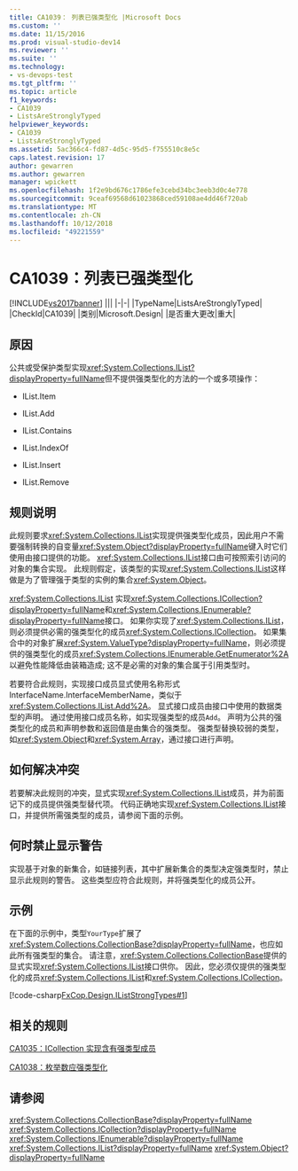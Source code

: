 ```yaml
---
title: CA1039： 列表已强类型化 |Microsoft Docs
ms.custom: ''
ms.date: 11/15/2016
ms.prod: visual-studio-dev14
ms.reviewer: ''
ms.suite: ''
ms.technology:
- vs-devops-test
ms.tgt_pltfrm: ''
ms.topic: article
f1_keywords:
- CA1039
- ListsAreStronglyTyped
helpviewer_keywords:
- CA1039
- ListsAreStronglyTyped
ms.assetid: 5ac366c4-fd87-4d5c-95d5-f755510c8e5c
caps.latest.revision: 17
author: gewarren
ms.author: gewarren
manager: wpickett
ms.openlocfilehash: 1f2e9bd676c1786efe3cebd34bc3eeb3d0c4e778
ms.sourcegitcommit: 9ceaf69568d61023868ced59108ae4dd46f720ab
ms.translationtype: MT
ms.contentlocale: zh-CN
ms.lasthandoff: 10/12/2018
ms.locfileid: "49221559"
---
```

# <a name="ca1039-lists-are-strongly-typed"></a>CA1039：列表已强类型化
[!INCLUDE[vs2017banner](../includes/vs2017banner.md)]
|||
|-|-|
|TypeName|ListsAreStronglyTyped|
|CheckId|CA1039|
|类别|Microsoft.Design|
|是否重大更改|重大|

## <a name="cause"></a>原因
 公共或受保护类型实现<xref:System.Collections.IList?displayProperty=fullName>但不提供强类型化的方法的一个或多项操作：

-   IList.Item

-   IList.Add

-   IList.Contains

-   IList.IndexOf

-   IList.Insert

-   IList.Remove

## <a name="rule-description"></a>规则说明
 此规则要求<xref:System.Collections.IList>实现提供强类型化成员，因此用户不需要强制转换的自变量<xref:System.Object?displayProperty=fullName>键入时它们使用由接口提供的功能。 <xref:System.Collections.IList>接口由可按照索引访问的对象的集合实现。 此规则假定，该类型的实现<xref:System.Collections.IList>这样做是为了管理强于类型的实例的集合<xref:System.Object>。

 <xref:System.Collections.IList> 实现<xref:System.Collections.ICollection?displayProperty=fullName>和<xref:System.Collections.IEnumerable?displayProperty=fullName>接口。 如果你实现了<xref:System.Collections.IList>，则必须提供必需的强类型化的成员<xref:System.Collections.ICollection>。 如果集合中的对象扩展<xref:System.ValueType?displayProperty=fullName>，则必须提供的强类型化的成员<xref:System.Collections.IEnumerable.GetEnumerator%2A>以避免性能降低由装箱造成; 这不是必需的对象的集合属于引用类型时。

 若要符合此规则，实现接口成员显式使用名称形式 InterfaceName.InterfaceMemberName，类似于<xref:System.Collections.IList.Add%2A>。 显式接口成员由接口中使用的数据类型的声明。 通过使用接口成员名称，如实现强类型的成员`Add`。 声明为公共的强类型化的成员和声明参数和返回值是由集合的强类型。 强类型替换较弱的类型，如<xref:System.Object>和<xref:System.Array>，通过接口进行声明。

## <a name="how-to-fix-violations"></a>如何解决冲突
 若要解决此规则的冲突，显式实现<xref:System.Collections.IList>成员，并为前面记下的成员提供强类型替代项。 代码正确地实现<xref:System.Collections.IList>接口，并提供所需强类型的成员，请参阅下面的示例。

## <a name="when-to-suppress-warnings"></a>何时禁止显示警告
 实现基于对象的新集合，如链接列表，其中扩展新集合的类型决定强类型时，禁止显示此规则的警告。 这些类型应符合此规则，并将强类型化的成员公开。

## <a name="example"></a>示例
 在下面的示例中，类型`YourType`扩展了<xref:System.Collections.CollectionBase?displayProperty=fullName>，也应如此所有强类型的集合。 请注意，<xref:System.Collections.CollectionBase>提供的显式实现<xref:System.Collections.IList>接口供你。 因此，您必须仅提供的强类型化的成员<xref:System.Collections.IList>和<xref:System.Collections.ICollection>。

 [!code-csharp[FxCop.Design.IListStrongTypes#1](../snippets/csharp/VS_Snippets_CodeAnalysis/FxCop.Design.IListStrongTypes/cs/FxCop.Design.IListStrongTypes.cs#1)]

## <a name="related-rules"></a>相关的规则
 [CA1035：ICollection 实现含有强类型成员](../code-quality/ca1035-icollection-implementations-have-strongly-typed-members.md)

 [CA1038：枚举数应强类型化](../code-quality/ca1038-enumerators-should-be-strongly-typed.md)

## <a name="see-also"></a>请参阅
 <xref:System.Collections.CollectionBase?displayProperty=fullName> <xref:System.Collections.ICollection?displayProperty=fullName>
 <xref:System.Collections.IEnumerable?displayProperty=fullName>
 <xref:System.Collections.IList?displayProperty=fullName>
 <xref:System.Object?displayProperty=fullName>



